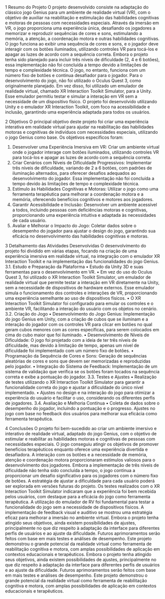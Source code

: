 1	Resumo do Projeto
O projeto desenvolvido consiste na adaptação do clássico jogo Genius para um ambiente de realidade virtual (VR), com o objetivo de auxiliar na reabilitação e estimulação das habilidades cognitivas e motoras de pessoas com necessidades especiais. Através da imersão em VR, o jogo proporciona uma experiência única, desafiando os jogadores a memorizar e reproduzir sequências de cores e sons, estimulando a memória, a atenção, a coordenação motora e outras habilidades cognitivas.
O jogo funciona ao exibir uma sequência de cores e sons, e o jogador deve interagir com os botões iluminados, utilizando controles VR para tocá-los e apagar as luzes de acordo com a sequência correta. Embora o projeto tenha sido planejado para incluir três níveis de dificuldade (2, 4 e 6 botões), essa implementação não foi concluída a tempo devido a limitações de tempo e complexidade técnica. O jogo, no entanto, funciona com um número fixo de botões e continua desafiador para o jogador.
Para o desenvolvimento do jogo, não foi utilizado o Oculus Quest 3, como originalmente planejado. Em vez disso, foi utilizado um emulador de realidade virtual, chamado XR Interaction Toolkit Simulator, para a Unity. Esse emulador permitiu testar e simular a interação em VR sem a necessidade de um dispositivo físico. O projeto foi desenvolvido utilizando Unity e o emulador XR Interaction Toolkit, com foco na acessibilidade e inclusão, garantindo uma experiência adaptada para todos os usuários.

2	Objetivos
O principal objetivo deste projeto foi criar uma experiência interativa em realidade virtual para ajudar na reabilitação das habilidades motoras e cognitivas de indivíduos com necessidades especiais, utilizando o jogo Genius como base. Os objetivos específicos foram:
1.	Desenvolver uma Experiência Imersiva em VR: Criar um ambiente virtual onde o jogador interage com botões iluminados, utilizando controles VR para tocá-los e apagar as luzes de acordo com a sequência correta.
2.	Criar Cenários com Níveis de Dificuldade Progressivos: Implementar três níveis de dificuldade, variando de 2 a 6 botões, com padrões de iluminação alternados, para oferecer desafios adequados ao desenvolvimento do jogador. Essa implementação não foi concluída a tempo devido às limitações de tempo e complexidade técnica.
3.	Estímulo às Habilidades Cognitivas e Motoras: Utilizar o jogo como uma ferramenta terapêutica para melhorar a coordenação motora e a memória, oferecendo benefícios cognitivos e motores aos jogadores.
4.	Garantir Acessibilidade e Inclusão: Desenvolver um ambiente acessível a todos, incluindo pessoas com deficiências motoras e cognitivas, proporcionando uma experiência intuitiva e adaptada às necessidades de cada usuário.
5.	Avaliar e Melhorar o Impacto do Jogo: Coletar dados sobre o desempenho do jogador para ajustar o design do jogo, garantindo sua eficácia no desenvolvimento das habilidades cognitivas e motoras.

3	Detalhamento das Atividades Desenvolvidas
O desenvolvimento do projeto foi dividido em várias etapas, focando na criação de uma experiência imersiva em realidade virtual, na integração com o emulador XR Interaction Toolkit e na implementação das funcionalidades do jogo Genius.
3.1. Estudo e Preparação da Plataforma
•	Estudo da Unity 3D e suas ferramentas para o desenvolvimento em VR.
•	Em vez do uso do Oculus Quest 3, foi utilizado o XR Interaction Toolkit Simulator, um emulador de realidade virtual que permite testar a interação em VR diretamente na Unity, sem a necessidade de dispositivos de hardware externos. Esse emulador simula o funcionamento dos controles e interações de VR, proporcionando uma experiência semelhante ao uso de dispositivos físicos.
•	O XR Interaction Toolkit Simulator foi configurado para emular os controles e o ambiente VR, facilitando a interação do usuário com os objetos no cenário.
3.2. Criação do Jogo
•	Desenvolvimento do Jogo Genius: Implementação do jogo Genius em Unity, com a criação de cubos que se iluminam e a interação do jogador com os controles VR para clicar em botões no qual geram cubos menores com as cores específicas, para serem colocados em cima do cubo maior que foi iluminado.
•	Desenvolvimento de Níveis de Dificuldade: O jogo foi projetado com a ideia de ter três níveis de dificuldade, mas devido à limitação de tempo, apenas um nível de dificuldade foi implementado com um número fixo de botões.
•	Programação da Sequência de Cores e Sons: Geração de sequências aleatórias de cores e sons que devem ser memorizadas e reproduzidas pelo jogador.
•	Integração do Sistema de Feedback: Implementação de um sistema de validação que verifica se os botões foram tocados na sequência correta e exibe a pontuação do jogador.
3.3. Testes e Ajustes
•	Realização de testes utilizando o XR Interaction Toolkit Simulator para garantir a funcionalidade correta do jogo e ajustar a dificuldade do único nível implementado.
•	Ajustes no design e na interação do jogo para otimizar a experiência do usuário e facilitar o uso, considerando os diferentes perfis de jogadores.
3.4. Avaliação e Melhoria Contínua
•	Coleta de dados sobre o desempenho do jogador, incluindo a pontuação e o progresso.
Ajustes no jogo com base no feedback dos usuários para melhorar sua eficácia como ferramenta terapêutica.

4	Conclusões
O projeto foi bem-sucedido ao criar um ambiente imersivo e interativo de realidade virtual, adaptado do jogo Genius, com o objetivo de estimular e reabilitar as habilidades motoras e cognitivas de pessoas com necessidades especiais. O jogo conseguiu atingir os objetivos de promover benefícios terapêuticos enquanto oferece uma experiência divertida e desafiadora.
A interação com os botões e a necessidade de memória, atenção e coordenação motora proporcionaram estímulos valiosos para o desenvolvimento dos jogadores. Embora a implementação de três níveis de dificuldade não tenha sido concluída a tempo, o jogo continua a proporcionar um desafio significativo para os jogadores com o número fixo de botões. A estratégia de ajustar a dificuldade para cada usuário poderá ser explorada em versões futuras do projeto.
Os testes realizados com o XR Interaction Toolkit Simulator indicaram que a experiência foi bem recebida pelos usuários, com destaque para a eficácia do jogo como ferramenta terapêutica. A utilização do emulador de RV foi fundamental para testar a funcionalidade do jogo sem a necessidade de dispositivos físicos. A implementação de feedback visual e auditivo se mostrou uma estratégia eficaz para melhorar a imersão no ambiente virtual.
Embora o projeto tenha atingido seus objetivos, ainda existem possibilidades de ajustes, principalmente no que diz respeito à adaptação da interface para diferentes perfis de usuários e ao ajuste da dificuldade. Futuros aprimoramentos serão feitos com base em mais testes e análises de desempenho.
Este projeto demonstrou o grande potencial da realidade virtual como ferramenta de reabilitação cognitiva e motora, com amplas possibilidades de aplicação em contextos educacionais e terapêuticos.
Embora o projeto tenha atingido seus objetivos, ainda existem possibilidades de ajustes, principalmente no que diz respeito à adaptação da interface para diferentes perfis de usuários e ao ajuste da dificuldade. Futuros aprimoramentos serão feitos com base em mais testes e análises de desempenho.
Este projeto demonstrou o grande potencial da realidade virtual como ferramenta de reabilitação cognitiva e motora, com amplas possibilidades de aplicação em contextos educacionais e terapêuticos.
